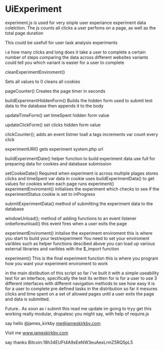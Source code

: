UiExperiment
============

experiment.js is used for very sinple user experiance experiment data colelction.
The js counts all clicks a user perfoms on a page, as well as the total page duration

This could be usefull for user task analysis experiments

i.e how many clicks and long does it take a user to complete a certain number of steps
    comparing the data across different websites variants could tell you which variant is easier for a user to complete


cleanExperimentEnviroment()

Sets all values to 0 cleans all cookies

pageCounter()
Creates the page timer in seconds

buildExperimentHiddenForm()
Builds the hidden form used to submit test data to the database
then appends it to the body

updateTimeForm()
set timeSpent hidden form value

updateClickForm()
set clicks hidden form value

clickCounter();
adds an event listner toall a tags
increments var count every click

experimentURI()
gets experiment system.php url

buildExperimentDate()
helper function to build experiment data 
use full for preparing data for cookies and database submission

setCookieDate()
Required when experiment is across multiple plages
stores clicks and timeSpent var data in cookie
uses buildExperimentData() to get values for cookies
when each page runs experiment() experimentEnviroment() initialises the experiment
which checks to see if the experimentStatus cookie is set to inProgress

submitExperimentData()
method of submitting the experiment data to the database

windowUnload();
method of adding functions to an event listener onbeforeunload()
this event fires when a user exits the page

experimentEnviroment() 
initalise the experiment enviroment 
this is where you start to build your test/experiment
You need to set your enviroment varibles such as helper functions descibed above
you can load up various external libraries and varibles with the $_import function

experiment()
This is the final experiment function
this is where you program how you want your experiment enviroment to work


in the main distibution of this script so far i've built it with a simple useability test for an interface,
specifically the test its written for is for a user to use 3 different interfaces with different navigation methods to see how easy it is for a user to complete pre defined tasks
in the distribution so far it mesures clicks and time spent on a set of allowed pages until a user exits the page and data is submitted.


Future..
As soon as i submit this read me update im going to tryy get this working really modular, drupalesc you might say, with help of require.js

say hello
@james_kirkby
me@jameskirkby.com

Visit me
www.jameskirkby.com

say thanks
Bitcoin:18h34EUFt4A9xEeNW3euAexLrmZ5RQ5pL5
